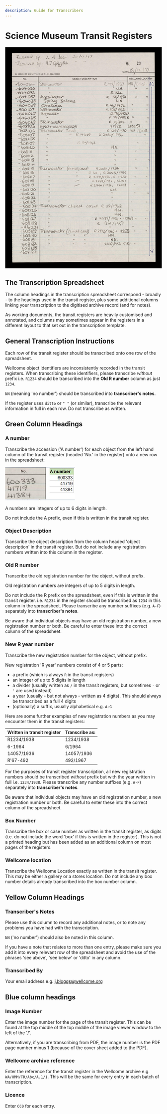 ```yaml
---
description: Guide for Transcribers
---
```


# Science Museum Transit Registers

![Page from Transit Register A-1 \(WA/HMM/TR/Abc/A.1/1\)](../.gitbook/assets/transit-register.jpg)

## The Transcription Spreadsheet

The column headings in the transcription spreadsheet correspond - broadly - to the headings used in the transit register, plus some additional columns linking your transcription to the digitised archive record \(and for notes\). 

As working documents, the transit registers are heavily customised and annotated, and columns may sometimes appear in the registers in a different layout to that set out in the transcription template. 

## General Transcription Instructions

Each row of the transit register should be transcribed onto one row of the spreadsheet.

Wellcome object identifiers are inconsistently recorded in the transit registers. When transcribing these identifiers, please transcribe _without_ prefix i.e. `R1234` should be transcribed into the **Old R number** column as just `1234`. 

`NN` \(meaning 'no number'\) should be transcribed into **transcriber's notes**. 

If the register uses `ditto` or `" "` \(or similar\), transcribe the relevant information in full in each row. Do not transcribe as written. 

## Green Column Headings

### **A number** 

Transcribe the accession \('A number'\) for each object from the left hand column of the transit register \(headed 'No.' in the register\) onto a new row in the spreadsheet:

![](../.gitbook/assets/transit-a-no%20%281%29.jpg)

A numbers are integers of up to 6 digits in length. 

Do not include the A prefix, even if this is written in the transit register. 

### Object Description

Transcribe the object description from the column headed 'object description' in the transit register. But do not include any registration numbers written into this column in the register.

### Old R number

Transcribe the old registration number for the object, without prefix.

Old registration numbers are integers of up to 5 digits in length. 

Do not include the R prefix on the spreadsheet, even if this is written in the transit register.  i.e. `R1234` in the register should be transcribed as `1234` in this column in the spreadsheet. Please transcribe any number suffixes \(e.g. `A-F`\) separately into **transcriber's notes**. 

Be aware that individual objects may have an old registration number, a new registration number or both. Be careful to enter these into the correct column of the spreadsheet. 

### New R year number

Transcribe the new registration number for the object, without prefix.

New registration 'R year' numbers consist of 4 or 5 parts:

* a prefix \(which is always `R` in the transit registers\)
* an integer of up to 5 digits in length
* a divider \(usually written as `/` in the transit registers, but sometimes `-` or `'` are used instead\)
* a year \(usually - but not always - written as 4 digits\). This should always be transcribed as a full 4 digits
* \(optionally\) a suffix, usually alphabetical e.g. `A-G`

Here are some further examples of new registration numbers as you may encounter them in the transit registers:

| Written in transit register | Transcribe as: |
| :--- | :--- |
| R1234/1938 | 1234/1938 |
| 6-1964 | 6/1964 |
| 14057/1936 | 14057/1936 |
| R'67-492 | 492/1967 |

For the purposes of transit register transcription, all new registration numbers should be transcribed _without_ prefix but with the year written in full i.e. `1234/1938`. Please transcribe any number suffixes \(e.g. `A-F`\) separately into **transcriber's notes**. 

Be aware that individual objects may have an old registration number, a new registration number or both. Be careful to enter these into the correct column of the spreadsheet. 

### Box Number

Transcribe the box or case number as written in the transit register, as digits \(i.e. do not include the word 'box' if this is written in the register\). This is not a printed heading but has been added as an additional column on most pages of the registers. 

### Wellcome location

Transcribe the Wellcome Location exactly as written in the transit register. This may be either a gallery or a stores location. Do not include any box number details already transcribed into the box number column. 

## Yellow Column Headings

### Transcriber's Notes

Please use this column to record any additional notes, or to note any problems you have had with the transcription. 

`NN` \('no number'\) should also be noted in this column. 

If you have a note that relates to more than one entry, please make sure you add it into every relevant row of the spreadsheet and avoid the use of the phrases 'see above', 'see below' or 'ditto' in any column. 

### Transcribed By

Your email address e.g. j.bloggs@wellcome.org

## Blue column headings

### Image Number

Enter the image number for the page of the transit register. This can be found at the top middle of the top middle of the image viewer window to the left of the '/'. 

Alternatively, if you are transcribing from PDF, the image number is the PDF page number minus 1 \(because of the cover sheet added to the PDF\). 

### Wellcome archive reference

Enter the reference for the transit register in the Wellcome archive e.g. `WA/HMM/TR/Abc/A.1/1`. This will be the same for every entry in each batch of transcription. 

### Licence

Enter `CC0` for each entry.



